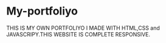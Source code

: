 # My-portfoliyo
THIS IS MY OWN PORTFOLIYO I MADE WITH HTML,CSS and JAVASCRIPY.THIS WEBSITE IS COMPLETE RESPONSIVE.

